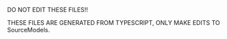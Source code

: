 DO NOT EDIT THESE FILES!!

THESE FILES ARE GENERATED FROM TYPESCRIPT, ONLY MAKE EDITS TO SourceModels.